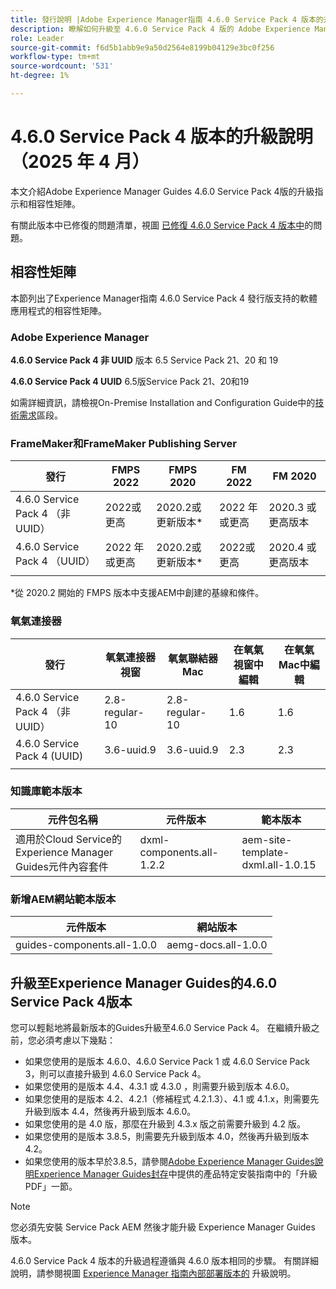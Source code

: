 ```yaml
---
title: 發行說明 |Adobe Experience Manager指南 4.6.0 Service Pack 4 版本的升級指示
description: 瞭解如何升級至 4.6.0 Service Pack 4 版的 Adobe Experience Manager
role: Leader
source-git-commit: f6d5b1abb9e9a50d2564e8199b04129e3bc0f256
workflow-type: tm+mt
source-wordcount: '531'
ht-degree: 1%

---
```


# 4.6.0 Service Pack 4 版本的升級說明（2025 年 4 月）

本文介紹Adobe Experience Manager Guides 4.6.0 Service Pack 4版的升級指示和相容性矩陣。

有關此版本中已修復的問題清單，視圖 [已修復 4.6.0 Service Pack 4 版本中](fixed-issues-4-6-0-sp4.md)的問題。

## 相容性矩陣

本節列出了Experience Manager指南 4.6.0 Service Pack 4 發行版支持的軟體應用程式的相容性矩陣。

### Adobe Experience Manager

**4.6.0 Service Pack 4 非 UUID**
版本 6.5 Service Pack 21、20 和 19

**4.6.0 Service Pack 4 UUID**
6.5版Service Pack 21、20和19

如需詳細資訊，請檢視On-Premise Installation and Configuration Guide中的[技術需求](../install-guide/download-install-technical-requirements.md)區段。

### FrameMaker和FrameMaker Publishing Server

| 發行 | FMPS 2022 | FMPS 2020 | FM 2022 | FM 2020 |
| --- | --- | --- | --- | --- |
| 4.6.0 Service Pack 4 （非UUID） | 2022或更高 | 2020.2或更新版本* | 2022 年或更高 | 2020.3 或更高版本 |
| 4.6.0 Service Pack 4 （UUID） | 2022 年或更高 | 2020.2或更新版本* | 2022或更高 | 2020.4 或更高版本 |
| | | | |

*從 2020.2 開始的 FMPS 版本中支援AEM中創建的基線和條件。

### 氧氣連接器

| 發行 | 氧氣連接器視窗 | 氧氣聯結器Mac | 在氧氣視窗中編輯 | 在氧氣Mac中編輯 |
| --- | --- | --- |--- |--- |
| 4.6.0 Service Pack 4 （非UUID） | 2.8-regular-10 | 2.8-regular-10 | 1.6 | 1.6 |
| 4.6.0 Service Pack 4 (UUID) | 3.6-uuid.9 | 3.6-uuid.9 | 2.3 | 2.3 |
|  |  |   |

### 知識庫範本版本

| 元件包名稱 | 元件版本 | 範本版本 |
|---|---|---|
| 適用於Cloud Service的Experience Manager Guides元件內容套件 | dxml-components.all-1.2.2 | aem-site-template-dxml.all-1.0.15 |

### 新增AEM網站範本版本

| 元件版本 | 網站版本 |
|---|---|
| guides-components.all-1.0.0 | aemg-docs.all-1.0.0 |

## 升級至Experience Manager Guides的4.6.0 Service Pack 4版本

您可以輕鬆地將最新版本的Guides升級至4.6.0 Service Pack 4。 在繼續升級之前，您必須考慮以下幾點：

- 如果您使用的是版本 4.6.0、4.6.0 Service Pack 1 或 4.6.0 Service Pack 3，則可以直接升級到 4.6.0 Service Pack 4。
- 如果您使用的是版本 4.4、4.3.1 或 4.3.0 ，則需要升級到版本 4.6.0。
- 如果您使用的是版本 4.2、4.2.1（修補程式 4.2.1.3）、4.1 或 4.1.x，則需要先升級到版本 4.4，然後再升級到版本 4.6.0。
- 如果您使用的是 4.0 版，那麼在升級到 4.3.x 版之前需要升級到 4.2 版。
- 如果您使用的是版本 3.8.5，則需要先升級到版本 4.0，然後再升級到版本 4.2。
- 如果您使用的版本早於3.8.5，請參閱[Adobe Experience Manager Guides說明Experience Manager Guides封存](https://helpx.adobe.com/tw/xml-documentation-for-experience-manager/archive.html)中提供的產品特定安裝指南中的「升級PDF」一節。

>[!NOTE]
>
>您必須先安裝 Service Pack AEM 然後才能升級 Experience Manager Guides 版本。

4.6.0 Service Pack 4 版本的升級過程遵循與 4.6.0 版本相同的步驟。 有關詳細說明，請参閱視圖 [Experience Manager 指南內部部署版本的](../install-guide/upgrade-xml-documentation.md) 升級說明。
